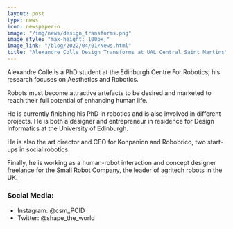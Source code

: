```yaml
---
layout: post
type: news
icon: newspaper-o
image: "/img/news/design_transforms.png" 
image_style: "max-height: 100px;"
image_link: "/blog/2022/04/01/News.html"
title: "Alexandre Colle Design Transforms at UAL Central Saint Martins"
---
```


Alexandre Colle is a PhD student at the Edinburgh Centre For Robotics; his research focuses on Aesthetics and Robotics.

Robots must become attractive artefacts to be desired and marketed to reach their full potential of enhancing human life.

He is currently finishing his PhD in robotics and is also involved in different projects. He is both a designer and entrepreneur in residence for Design Informatics at the University of Edinburgh.

He is also the art director and CEO for Konpanion and Robobrico, two start-ups in social robotics.

Finally, he is working as a human-robot interaction and concept designer freelance for the Small Robot Company, the leader of agritech robots in the UK.

### Social Media:
- Instagram: @csm_PCID
- Twitter: @shape_the_world
